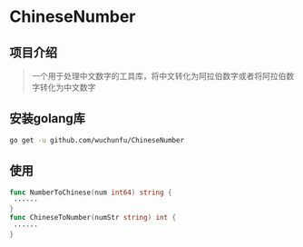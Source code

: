 # ChineseNumber
## 项目介绍
> 一个用于处理中文数字的工具库，将中文转化为阿拉伯数字或者将阿拉伯数字转化为中文数字


## 安装golang库
```bash
go get -u github.com/wuchunfu/ChineseNumber
```

## 使用
```go
func NumberToChinese(num int64) string {
 ······
}
func ChineseToNumber(numStr string) int {
 ······
}


```